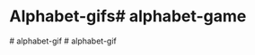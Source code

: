 # Alphabet-gifs#   a l p h a b e t - g a m e  
 #   a l p h a b e t - g i f  
 #   a l p h a b e t - g i f  
 